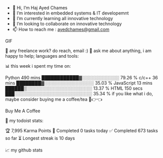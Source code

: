 - 👋 Hi, I’m Haj Ayed Chames
- 👀 I’m interested in embedded systems & IT developemnt
- 🌱 I’m currently learning all innovative technology
- 💞️ I’m looking to collaborate on innovative technology
- 📫 How to reach me : ayedchames@gmail.com

<!---
chamous/chamous is a ✨ special ✨ repository because its `README.md` (this file) appears on your GitHub profile.
You can click the Preview link to take a look at your changes.
--->







GIF

💼 any freelance work? do reach, email :)
💬 ask me about anything, i am happy to help;
languages and tools:

         

📊 this week i spent my time on:

Python   490 mins         ████████████▓░░░░░░░░░░░░   79.26 %
c/c++         36 mins         ████████▓░░░░░░░░░░░░░░░░   35.03 %
JavaScript   13 mins         ██████▒░░░░░░░░░░░░░░░░░░░░░   13.37 %
HTML         150 secs          ███░░░░░░░░░░░░░░░░░░░░░░░░░   35.34 %
if you like what i do, maybe consider buying me a coffee/tea 🥺👉👈

Buy Me A Coffee

🚧 my todoist stats:

🏆 7,995 Karma Points
🌸 Completed 0 tasks today
✅ Completed 673 tasks so far
⏳ Longest streak is 10 days

📈 my github stats

